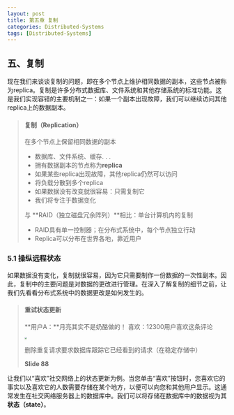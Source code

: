 ```yaml
---
layout: post
title: 第五章 复制
categories: Distributed-Systems
tags: [Distributed-Systems]
---
```


## 五、复制

现在我们来谈谈复制的问题，即在多个节点上维护相同数据的副本，这些节点被称为replica。复制是许多分布式数据库、文件系统和其他存储系统的标准功能。这是我们实现容错的主要机制之一：如果一个副本出现故障，我们可以继续访问其他replica上的数据副本。

> #### 复制（Replication）
>
> 在多个节点上保留相同数据的副本
> * 数据库、文件系统、缓存. . .
> * 拥有数据副本的节点称为**replica**
> * 如果某些replica出现故障，其他replica仍然可以访问
> * 将负载分散到多个replica
> * 如果数据没有改变就很容易：只需复制它
> * 我们将专注于数据变化
> 
> 与 **RAID（独立磁盘冗余阵列）**相比：单台计算机内的复制
> * RAID具有单一控制器；在分布式系统中，每个节点独立行动
> * Replica可以分布在世界各地，靠近用户

### 5.1 操纵远程状态

如果数据没有变化，复制就很容易，因为它只需要制作一份数据的一次性副本。因此，复制中的主要问题是对数据的更改进行管理。在深入了解复制的细节之前，让我们先看看分布式系统中的数据更改是如何发生的。

> #### 重试状态更新
>
> **用户A：**月亮其实不是奶酪做的！
> 喜欢：12300用户喜欢这条评论
>
> <img src="../../../../assets/images/distributed-system/slide88.png" style="zoom:33%;" />
>
> 删除重复请求要求数据库跟踪它已经看到的请求（在稳定存储中）
>
> **Slide 88**

让我们以“喜欢”社交网络上的状态更新为例。当您单击“喜欢”按钮时，您喜欢它的事实以及喜欢它的人数需要存储在某个地方，以便可以向您和其他用户显示。这通常发生在社交网络服务器上的数据库中。我们可以将存储在数据库中的数据视为其**状态（state）**。
